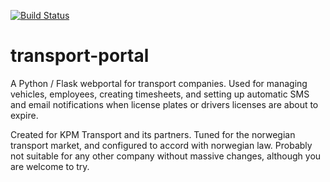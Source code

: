 [![Build Status](https://travis-ci.com/heavysaturn/transport-portal.svg?branch=master)](https://travis-ci.com/heavysaturn/transport-portal)
# transport-portal
A Python / Flask webportal for transport companies. Used for managing vehicles, employees, creating timesheets, and setting up automatic SMS and email notifications when license plates or drivers licenses are about to expire.

Created for KPM Transport and its partners. Tuned for the norwegian transport market, and configured to accord with norwegian law. Probably not suitable for any other company without massive changes, although you are welcome to try.
